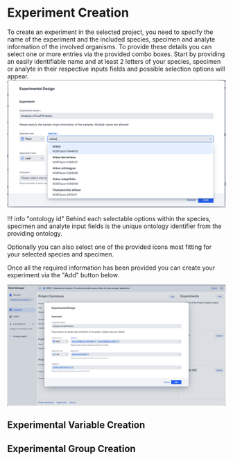 # Experiment Creation

To create an experiment in the selected project, 
you need to specify the name of the experiment and the included species, specimen and analyte
information of the involved organisms.
To provide these details you can select one or more entries via the provided combo boxes.
Start by providing an easily identifiable name and at least 2 letters of your species, specimen or analyte in their respective inputs
fields and possible selection options will appear.
![experimental_information](images/create_experiment_search.png)

!!! info "ontology id"
Behind each selectable options within the species, specimen and analyte input fields
is the unique ontology identifier from the providing ontology.

Optionally you can also select one of the provided icons most fitting for your selected species and specimen.

Once all the required information has been provided you can create your experiment via the "Add"
button below.

![experimental_information](images/create_experiment.png)

## Experimental Variable Creation




## Experimental Group Creation
